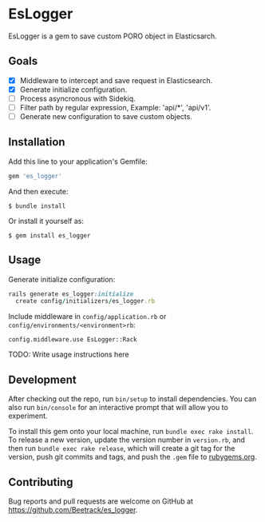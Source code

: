 # EsLogger

EsLogger is a gem to save custom PORO object in Elasticsarch.

## Goals

- [x] Middleware to intercept and save request in Elasticsearch.
- [x] Generate initialize configuration.
- [ ] Process asyncronous with Sidekiq.
- [ ] Filter path by regular expression, Example: 'api/*', 'api/v1'.
- [ ] Generate new configuration to save custom objects.

## Installation

Add this line to your application's Gemfile:

```ruby
gem 'es_logger'
```

And then execute:

    $ bundle install

Or install it yourself as:

    $ gem install es_logger

## Usage

Generate initialize configuration:

```ruby
rails generate es_logger:initialize
  create config/initializers/es_logger.rb
```

Include middleware in `config/application.rb` or `config/environments/<environment>rb`:

`config.middleware.use EsLogger::Rack`

TODO: Write usage instructions here

## Development

After checking out the repo, run `bin/setup` to install dependencies. You can also run `bin/console` for an interactive prompt that will allow you to experiment.

To install this gem onto your local machine, run `bundle exec rake install`. To release a new version, update the version number in `version.rb`, and then run `bundle exec rake release`, which will create a git tag for the version, push git commits and tags, and push the `.gem` file to [rubygems.org](https://rubygems.org).

## Contributing

Bug reports and pull requests are welcome on GitHub at https://github.com/Beetrack/es_logger.

